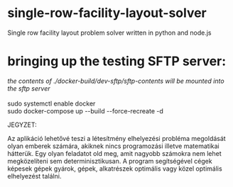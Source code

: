 # single-row-facility-layout-solver

Single row facility layout problem solver written in python and node.js

# bringing up the testing SFTP server:

_the contents of ./docker-build/dev-sftp/sftp-contents will be mounted into the sftp server_ <br><br>
sudo systemctl enable docker <br>
sudo docker-compose up --build --force-recreate -d <br>

JEGYZET:

Az aplikáció lehetővé teszi a létesítmény elhelyezési probléma megoldását olyan emberek számára, akiknek nincs programozási illetve matematikai hátterük. Egy olyan feladatot old meg, amit nagyobb számokra nem lehet megközelíteni sem determinisztikusan. A program segítségével cégek képesek gépek gyárok, gépek, alkatrészek optimális vagy közel optimális elhelyezést találni.

